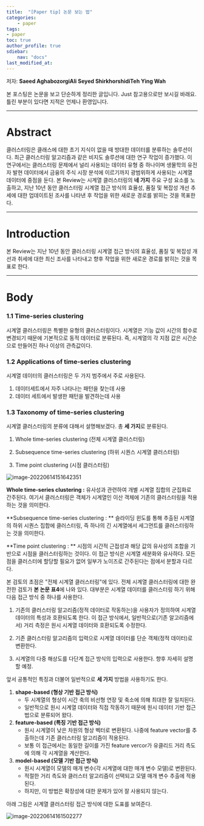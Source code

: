 ```yaml
---
title:  "[Paper tip] 논문 보는 법"
categories:	
    - paper
tags:
- paper
toc: true
author_profile: true
sdiebar:
    nav: "docs"
last_modified_at:
---
```


저자: **Saeed AghabozorgiAli Seyed ShirkhorshidiTeh Ying Wah**

본 포스팅은 논문을 보고 단순하게 정리한 글입니다. Just 참고용으로만 보시길 바래요. 틀린 부분이 있다면 지적은 언제나 환영입니다.

---



# Abstract

클러스터링은 클래스에 대한 초기 지식이 없을 때 방대한 데이터를 분류하는 솔루션이다.  최근 클러스터링 알고리즘과 같은 비지도 솔루션에 대한 연구 작업이 증가했다. 이 연구에서는 클러스터링 문제에서 널리 사용되는 데이터 유형 중 하나이며 생물학의 유전자 발현 데이터에서 금융의 주식 시장 분석에 이르기까지 광범위하게 사용되는 시계열 데이터에 중점을 둔다. 본 Review는 시계열 클러스터링의 **네 가지** 주요 구성 요소를 노출하고, 지난 10년 동안 클러스터링 시계열 접근 방식의 효율성, 품질 및 복잡성 개선 추세에 대한 업데이트된 조사를 나타낸 후 작업을 위한 새로운 경로를 밝히는 것을 목표한다.

----



# Introduction

본 Review는 지난 10년 동안 클러스터링 시계열 접근 방식의 효율성, 품질 및 복잡성 개선과 취세에 대한 최신 조사를 나타내고 향후 작업을 위한 새로운 경로를 밝히는 것을 목표로 한다.

----



# Body

### 1.1 Time-series clustering

시계열 클러스터링은 특별한 유형의 클러스터링이다. 시계열은 기능 값이 시간의 함수로 변경되기 때문에 기본적으로 동적 데이터로 분류된다. 즉, 시계열의 각 지점 값은 시간순으로 만들어진 하나 이상의 관측값이다.



### 1.2 Applications of time-series clustering 

시계열 데이터의 클러스터링은 두 가지 범주에서 주로 사용된다.

1. 데이터세트에서 자주 나타나는 패턴을 찾는데 사용
2. 데이터 세트에서 발생한 패턴을 발견하는데 사용



### 1.3 Taxonomy of time-series clustering

시계열 클러스터링의 분류에 대해서 설명해보겠다. 총 **세 가지**로 분류된다.

1. Whole time-series clustering (전체 시계열 클러스터링)

2. Subsequence time-series clustering (하위 시퀀스 시계열 클러스터링)

3. Time point clustering (시점 클러스터링)

   

![image-20220614151642351](C:\Users\Hongjin\Desktop\김다윗\개인\blog\Thing-ji.github.io\_posts\images\2022-06-14-paper2\image-20220614151642351.png)



**Whole time-series clustering :** 유사성과 관련하여 개별 시계열 집합의 군집화로 간주된다. 여기서 클러스터링은 객체가 시계열인 이산 객체에 기존의 클러스터링을 적용하는 것을 의미한다.

**Subsequence time-series clustering : ** 슬라이딩 윈도를 통해 추출된 시계열의 하위 시퀀스 집합에 클러스터링, 즉 하나의 긴 시계열에서 세그먼트를 클러스터링하는 것을 의미한다.

**Time point clustering : ** 시점의 시간적 근접성과 해당 값의 유사성의 조합을 기반으로 시점을 클러스터링하는 것이다. 이 접근 방식은 시계열 세분화와 유사하다. 모든 점을 클러스터에 할당할 필요가 없어 일부가 노이즈로 간주된다는 점에서 분할과 다르다.



본 검토의 초점은 "전체 시계열 클러스터링"에 있다. 전체 시계열 클러스터링에 대한 완전한 검토가 **본 논문 표4**에 나와 있다. 대부분은 시계열 데이터를 클러스터링 하기 위해 다음 접근 방식 중 하나를 사용한다.

1.  기존의 클러스터링 알고리즘(정적 데이터로 작동하는)을 사용자가 정의하여 시계열 데이터의 특성과 호환되도록 한다. 이 접근 방식에서, 일반적으로(기존 알고리즘에서) 거리 측정은 원시 시계열 데이터와 호환되도록 수정한다.

2. 기존 클러스터링 알고리즘의 입력으로 시계열 데이터를 단순 객체(정적 데이터)로 변환한다.

3. 시계열의 다중 해상도를 다단계 접근 방식의 입력으로 사용한다. 향후 자세히 설명할 예정.

   

앞서 공통적인 특징과 더불어 일반적으로 **세 가지** 방법을 사용하기도 한다. 

1. **shape-based (형상 기반 접근 방식)**
   - 두 시계열의 형상이 시간 축의 비선형 연장 및 축소에 의해 최대한 잘 일치된다. 
   - 일반적으로 원시 시계열 데이터와 직접 작동하기 때문에 원시 데이터 기반 접근법으로 분류되어 왔다.
2. **feature-based (특징 기반 접근 방식)**
   - 원시 시계열이 낮은 차원의 형상 벡터로 변환된다. 나중에 feature vector를 추출하는데 기존 클러스터링 알고리즘이 적용된다.
   - 보통 이 접근에서는 동일한 길이를 가진 feature vercor가 유클리드 거리 측도에 의해 각 시계열을 계산한다. 
3. **model-based (모델 기반 접근 방식)**
   - 원시 시계열이 모델의 매개 변수(각 시계열에 대한 매개 변수 모델)로 변환된다.
   - 적절한 거리 측도와 클러스터 알고리즘이 선택되고 모델 매개 변수 추출에 적용된다.
   - 하지만, 이 방법은 확장성에 대한 문제가 있어 잘 사용되지 않는다.



아래 그림은 시계열 클러스터링 접근 방식에 대한 도표를 보여준다.

![image-20220614161502277](C:\Users\Hongjin\Desktop\김다윗\개인\blog\Thing-ji.github.io\_posts\images\2022-06-14-paper2\image-20220614161502277.png)







